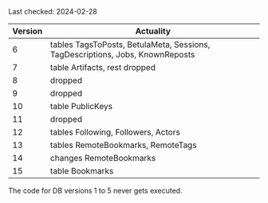 Last checked: 2024-02-28

| **Version** | **Actuality**                                                                 |
|-------------|-------------------------------------------------------------------------------|
| 6           | tables TagsToPosts, BetulaMeta, Sessions, TagDescriptions, Jobs, KnownReposts |
| 7           | table Artifacts, rest dropped                                                 |
| 8           | dropped                                                                       |
| 9           | dropped                                                                       |
| 10          | table PublicKeys                                                              |
| 11          | dropped                                                                       |
| 12          | tables Following, Followers, Actors                                           |
| 13          | tables RemoteBookmarks, RemoteTags                                            |
| 14          | changes RemoteBookmarks                                                       |
| 15          | table Bookmarks                                                               | 

The code for DB versions 1 to 5 never gets executed.